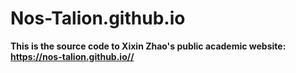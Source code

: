 # Nos-Talion.github.io
**This is the source code to Xixin Zhao's public academic website: https://nos-talion.github.io//**

